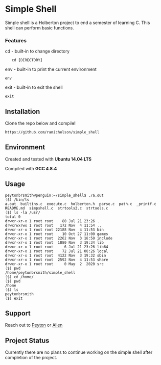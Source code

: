 # Simple Shell

Simple shell is a Holberton project to end a semester of learning C. This shell can perform basic functions.

### Features

cd - built-in to change directory

```
   cd [DIRECTORY]
```

env - built-in to print the current environment

```
env
```

exit - built-in to exit the shell

```
exit
```

## Installation

Clone the repo below and compile!

```
https://github.com/ranicholson/simple_shell
```
## Environment
Created and tested with **Ubuntu 14.04 LTS**

Compiled with **GCC 4.8.4**
## Usage

```
peytonbrsmith@penguin:~/simple_shell$ ./a.out
($) /bin/ls
a.out  builtins.c  execute.c  holberton.h  parse.c  path.c  _printf.c  README.md  simpshell.c  strtools2.c  strtools.c
($) ls -la /usr/
total 0
drwxr-xr-x 1 root root    80 Jul 21 23:26 .
drwxrwxrwx 1 root root   172 Nov  4 11:54 ..
drwxr-xr-x 1 root root 22188 Nov  4 11:53 bin
drwxr-xr-x 1 root root    10 Oct 27 11:00 games
drwxr-xr-x 1 root root  2262 Nov  3 18:50 include
drwxr-xr-x 1 root root  1880 Nov  3 19:34 lib
drwxr-xr-x 1 root root     6 Jul 21 23:26 lib64
drwxr-xr-x 1 root root    72 Jul 21 00:26 local
drwxr-xr-x 1 root root  4122 Nov  3 19:32 sbin
drwxr-xr-x 1 root root  2592 Nov  4 11:53 share
drwxr-xr-x 1 root root     0 May  2  2020 src
($) pwd
/home/peytonbrsmith/simple_shell
($) cd /home/
($) pwd
/home
($) ls
peytonbrsmith
($) exit
```

## Support 

Reach out to [Peyton](https://github.com/peytonbrsmith) or [Allen](https://github.com/ranicholson)

## Project Status

Currently there are no plans to continue working on the simple shell after completion of the project.